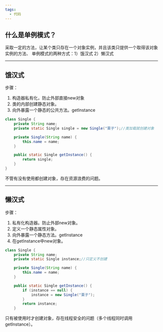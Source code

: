 ```yaml
---
tags:
  - 代码
---
```

## 什么是单例模式？

采取一定的方法，让某个类只存在一个对象实例，并且该类只提供一个取得该对象实例的方法、
单例模式的两种方式：1）饿汉式 2）懒汉式


---
## 饿汉式

步骤：
1. 构造器私有化，防止外部直接new对象
2. 类的内部创建静态对象。
3. 向外暴露一个静态的公共方法。getInstance
```java
class Single {
    private String name;
    private static Single single = new Single("栗子");//类加载就创建对象

    private Single(String name) {
        this.name = name;
    }

    public static Single getInstance() {
        return single;
    }
}
```
不管有没有使用都创建对象，存在资源浪费的问题。


---
## 懒汉式

步骤：
1. 私有化构造器。防止外部new对象。
2. 定义一个静态属性对象。
3. 向外暴露一个静态方法。getInstance
4. 在getInstance中new对象。
```java
class Single {
    private String name;
    private static Single instance;//只定义不创建

    private Single(String name) {
        this.name = name;
    }

    public static Single getInstance() {
        if (instance == null) {
            instance = new Single("栗子");
        }
        return instance;
    }
```
只有被使用时才创建对象，存在线程安全的问题（多个线程同时调用getInstance）。